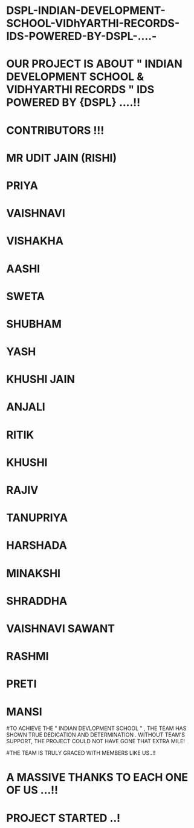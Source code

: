 # DSPL-INDIAN-DEVELOPMENT-SCHOOL-VIDhYARTHI-RECORDS-IDS-POWERED-BY-DSPL-....-
# OUR PROJECT IS ABOUT    " INDIAN DEVELOPMENT  SCHOOL &amp; VIDHYARTHI RECORDS " IDS POWERED BY {DSPL} ....!!

# CONTRIBUTORS !!!

# MR UDIT JAIN (RISHI)
# PRIYA
# VAISHNAVI
# VISHAKHA 
# AASHI
# SWETA
# SHUBHAM
# YASH
# KHUSHI JAIN
# ANJALI
# RITIK
# KHUSHI
# RAJIV
# TANUPRIYA
# HARSHADA
# MINAKSHI
# SHRADDHA 
# VAISHNAVI SAWANT
# RASHMI
# PRETI
# MANSI

#TO ACHIEVE THE "  INDIAN DEVLOPMENT SCHOOL  " , THE TEAM HAS SHOWN TRUE DEDICATION AND DETERMINATION . WITHOUT TEAM'S SUPPORT,  THE PROJECT COULD NOT HAVE GONE THAT EXTRA MILE!



#THE TEAM IS TRULY GRACED WITH MEMBERS LIKE US..!!



# A MASSIVE THANKS TO EACH ONE OF US ...!!


# PROJECT STARTED ..!
